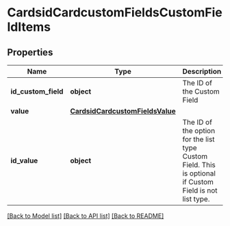 # CardsidCardcustomFieldsCustomFieldItems

## Properties
Name | Type | Description | Notes
------------ | ------------- | ------------- | -------------
**id_custom_field** | **object** | The ID of the Custom Field | [optional] 
**value** | [**CardsidCardcustomFieldsValue**](CardsidCardcustomFieldsValue.md) |  | [optional] 
**id_value** | **object** | The ID of the option for the list type Custom Field. This is optional if Custom Field is not list type. | [optional] 

[[Back to Model list]](../README.md#documentation-for-models) [[Back to API list]](../README.md#documentation-for-api-endpoints) [[Back to README]](../README.md)

